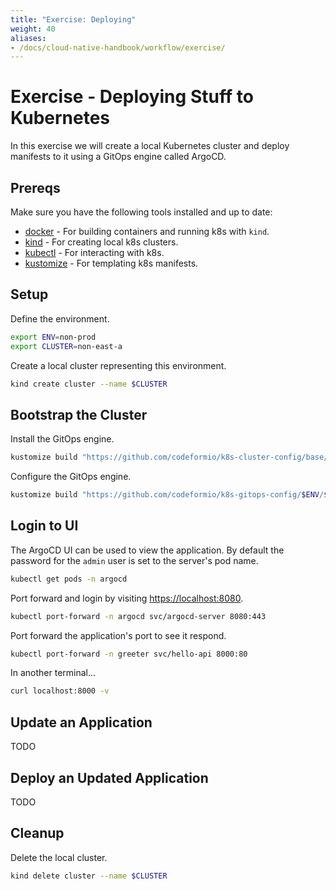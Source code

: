 ```yaml
---
title: "Exercise: Deploying"
weight: 40
aliases:
- /docs/cloud-native-handbook/workflow/exercise/
---
```


# Exercise - Deploying Stuff to Kubernetes

In this exercise we will create a local Kubernetes cluster and deploy manifests to it using a GitOps engine called ArgoCD.

## Prereqs

Make sure you have the following tools installed and up to date:

- [docker](https://docs.docker.com/get-docker/) - For building containers and running k8s with `kind`.
- [kind](https://kind.sigs.k8s.io/docs/user/quick-start/) - For creating local k8s clusters.
- [kubectl](https://kubernetes.io/docs/tasks/tools/install-kubectl/) - For interacting with k8s.
- [kustomize](https://kubernetes-sigs.github.io/kustomize/installation/) - For templating k8s manifests.

## Setup

Define the environment.

```sh
export ENV=non-prod
export CLUSTER=non-east-a
```

Create a local cluster representing this environment.

```sh
kind create cluster --name $CLUSTER
```

## Bootstrap the Cluster

Install the GitOps engine.

```sh
kustomize build "https://github.com/codeformio/k8s-cluster-config/base/argocd?ref=$ENV" | kubectl apply -f -
```

Configure the GitOps engine.

```sh
kustomize build "https://github.com/codeformio/k8s-gitops-config/$ENV/$CLUSTER?ref=$ENV" | kubectl apply -f -
```

## Login to UI

The ArgoCD UI can be used to view the application. By default the password for the `admin` user is set to the server's pod name.

```sh
kubectl get pods -n argocd
```

Port forward and login by visiting [https://localhost:8080](https://localhost:8080).

```sh
kubectl port-forward -n argocd svc/argocd-server 8080:443
```

Port forward the application's port to see it respond.

```sh
kubectl port-forward -n greeter svc/hello-api 8000:80
```

In another terminal...

```sh
curl localhost:8000 -v
```

## Update an Application

TODO

## Deploy an Updated Application

TODO

## Cleanup

Delete the local cluster.

```sh
kind delete cluster --name $CLUSTER
```

